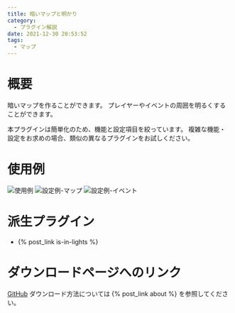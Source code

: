 ```yaml
---
title: 暗いマップと明かり
category:
  - プラグイン解説
date: 2021-12-30 20:53:52
tags:
  - マップ
---
```


# 概要

暗いマップを作ることができます。
プレイヤーやイベントの周囲を明るくすることができます。

本プラグインは簡単化のため、機能と設定項目を絞っています。
複雑な機能・設定をお求めの場合、類似の異なるプラグインをお試しください。

# 使用例

![使用例](dark-map.png "使用例")
![設定例-マップ](dark-map-setting1.png "マップの設定例")
![設定例-イベント](dark-map-setting-event.png "イベントの設定例")

# 派生プラグイン

- {% post_link is-in-lights %}

# ダウンロードページへのリンク

[GitHub](https://github.com/elleonard/DarkPlasma-MZ-Plugins/blob/release/DarkPlasma_DarkMap.js)
ダウンロード方法については {% post_link about %} を参照してください。

